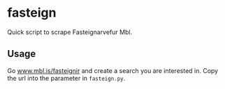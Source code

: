 # fasteign

Quick script to scrape Fasteignarvefur Mbl.

## Usage

Go www.mbl.is/fasteignir and create a search you are interested in. Copy the url into the parameter in `fasteign.py`.
